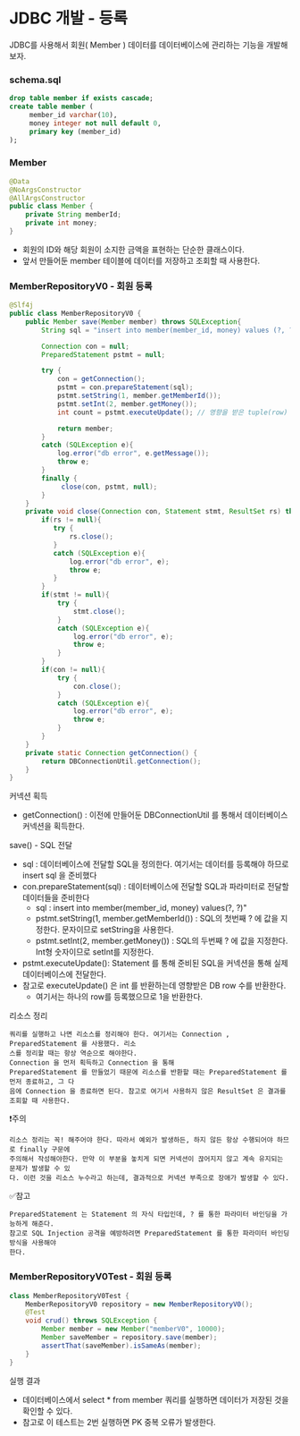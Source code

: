 # JDBC 개발 - 등록

JDBC를 사용해서 회원( Member ) 데이터를 데이터베이스에 관리하는 기능을 개발해보자.

### schema.sql

```sql
drop table member if exists cascade;
create table member (
     member_id varchar(10),
     money integer not null default 0,
     primary key (member_id)
);
```

### Member

```java
@Data
@NoArgsConstructor
@AllArgsConstructor
public class Member {
    private String memberId;
    private int money;
}
```
- 회원의 ID와 해당 회원이 소지한 금액을 표현하는 단순한 클래스이다.
- 앞서 만들어둔 member 테이블에 데이터를 저장하고 조회할 때 사용한다.

### MemberRepositoryV0 - 회원 등록

```java
@Slf4j
public class MemberRepositoryV0 {
    public Member save(Member member) throws SQLException{
        String sql = "insert into member(member_id, money) values (?, ?)";

        Connection con = null;
        PreparedStatement pstmt = null;

        try {
            con = getConnection();
            pstmt = con.prepareStatement(sql);
            pstmt.setString(1, member.getMemberId());
            pstmt.setInt(2, member.getMoney());
            int count = pstmt.executeUpdate(); // 영향을 받은 tuple(row) 숫자

            return member;
        }
        catch (SQLException e){
            log.error("db error", e.getMessage());
            throw e;
        }
        finally {
             close(con, pstmt, null);
        }
    }
    private void close(Connection con, Statement stmt, ResultSet rs) throws SQLException{
        if(rs != null){
           try {
               rs.close();
           }
           catch (SQLException e){
               log.error("db error", e);
               throw e;
           }
        }
        if(stmt != null){
            try {
                stmt.close();
            }
            catch (SQLException e){
                log.error("db error", e);
                throw e;
            }
        }
        if(con != null){
            try {
                con.close();
            }
            catch (SQLException e){
                log.error("db error", e);
                throw e;
            }
        }
    }
    private static Connection getConnection() {
        return DBConnectionUtil.getConnection();
    }
}
```

커넥션 획득
- getConnection() : 이전에 만들어둔 DBConnectionUtil 를 통해서 데이터베이스 커넥션을 획득한다.

save() - SQL 전달
- sql : 데이터베이스에 전달할 SQL을 정의한다. 여기서는 데이터를 등록해야 하므로 insert sql 을 준비했다
- con.prepareStatement(sql) : 데이터베이스에 전달할 SQL과 파라미터로 전달할 데이터들을 준비한다
   - sql : insert into member(member_id, money) values(?, ?)"
   - pstmt.setString(1, member.getMemberId()) : SQL의 첫번째 ? 에 값을 지정한다. 문자이므로 setString을 사용한다.
   - pstmt.setInt(2, member.getMoney()) : SQL의 두번째 ? 에 값을 지정한다. Int형 숫자이므로 setInt를 지정한다.
- pstmt.executeUpdate(): Statement 를 통해 준비된 SQL을 커넥션을 통해 실제 데이터베이스에 전달한다. 
- 참고로 executeUpdate() 은 int 를 반환하는데 영향받은 DB row 수를 반환한다.
  - 여기서는 하나의 row를 등록했으므로 1을 반환한다.

리소스 정리
```text
쿼리를 실행하고 나면 리소스를 정리해야 한다. 여기서는 Connection , PreparedStatement 를 사용했다. 리소
스를 정리할 때는 항상 역순으로 해야한다.
Connection 을 먼저 획득하고 Connection 을 통해
PreparedStatement 를 만들었기 때문에 리소스를 반환할 때는 PreparedStatement 를 먼저 종료하고, 그 다
음에 Connection 을 종료하면 된다. 참고로 여기서 사용하지 않은 ResultSet 은 결과를 조회할 때 사용한다.
```

❗️주의
```text
리소스 정리는 꼭! 해주어야 한다. 따라서 예외가 발생하든, 하지 않든 항상 수행되어야 하므로 finally 구문에
주의해서 작성해야한다. 만약 이 부분을 놓치게 되면 커넥션이 끊어지지 않고 계속 유지되는 문제가 발생할 수 있
다. 이런 것을 리소스 누수라고 하는데, 결과적으로 커넥션 부족으로 장애가 발생할 수 있다.
```

✅참고
```text
PreparedStatement 는 Statement 의 자식 타입인데, ? 를 통한 파라미터 바인딩을 가능하게 해준다.
참고로 SQL Injection 공격을 예방하려면 PreparedStatement 를 통한 파라미터 바인딩 방식을 사용해야
한다.
```

### MemberRepositoryV0Test - 회원 등록

```java
class MemberRepositoryV0Test {
    MemberRepositoryV0 repository = new MemberRepositoryV0();
    @Test
    void crud() throws SQLException {
        Member member = new Member("memberV0", 10000);
        Member saveMember = repository.save(member);
        assertThat(saveMember).isSameAs(member);
    }
}
```

실행 결과
- 데이터베이스에서 select * from member 쿼리를 실행하면 데이터가 저장된 것을 확인할 수 있다.
- 참고로 이 테스트는 2번 실행하면 PK 중복 오류가 발생한다. 
